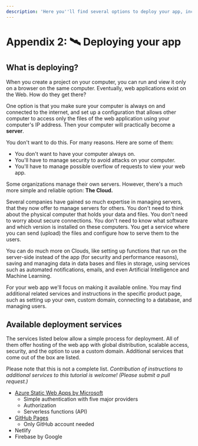 ```yaml
---
description: 'Here you''ll find several options to deploy your app, including instructions.'
---
```


# Appendix 2: 🛰 Deploying your app

## What is deploying?

When you create a project on your computer, you can run and view it only on a browser on the same computer. Eventually, web applications exist on the Web. How do they get there?

One option is that you make sure your computer is always on and connected to the internet, and set up a configuration that allows other computer to access only the files of the web application using your computer's IP address. Then your computer will practically become a **server**.

You don't want to do this. For many reasons. Here are some of them:

* You don't want to have your computer always on.
* You'll have to manage security to avoid attacks on your computer.
* You'll have to manage possible overflow of requests to view your web app. 

Some organizations manage their own servers. However, there's a much more simple and reliable option: **The Cloud.**

Several companies have gained so much expertise in managing servers, that they now offer to manage servers for others. You don't need to think about the physical computer that holds your data and files. You don't need to worry about secure connections. You don't need to know what software and which version is installed on these computers. You get a service where you can send \(upload\) the files and configure how to serve them to the users. 

You can do much more on Clouds, like setting up functions that run on the server-side instead of the app \(for security and performance reasons\), saving and managing data in data bases and files in storage, using services such as automated notifications, emails, and even Artificial Intelligence and Machine Learning. 

For your web app we'll focus on making it available online. You may find additional related services and instructions in the specific product page, such as setting up your own, custom domain, connecting to a database, and managing users. 

## Available deployment services

The services listed below allow a simple process for deployment. All of them offer hosting of the web app with global distribution, scalable access, security, and the option to use a custom domain. Additional services that come out of the box are listed.

Please note that this is not a complete list. _Contribution of instructions to additional services to this tutorial is welcome! \(Please submit a pull request.\)_

* [Azure Static Web Apps by Microsoft](deploying-with-azure-static-web-apps.md)
  * Simple authentication with five major providers
  * Authorization
  * Serverless functions \(API\)
* [GitHub Pages](deploy-to-github-pages/)
  * Only GitHub account needed
* Netlify
* Firebase by Google

